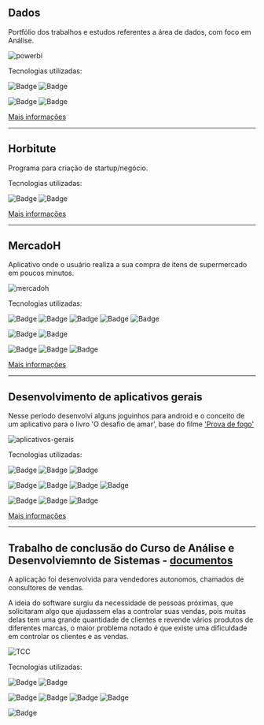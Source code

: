 ## Dados
Portfólio dos trabalhos e estudos referentes a área de dados, com foco em Análise.

![powerbi](https://user-images.githubusercontent.com/4234459/121735331-5dc0fd00-cacc-11eb-8792-0e403edf02e3.png)

Tecnologias utilizadas:

![Badge](https://img.shields.io/static/v1?label=PowerBi&message=Análise-de-Negócios&color=F2C811&style=for-the-badge&logo=Power-BI&logoColor=F2C811)
![Badge](https://img.shields.io/static/v1?label=Excel&message=Planilha&color=217346&style=for-the-badge&logo=Microsoft-Excel&logoColor=217346)

![Badge](https://img.shields.io/static/v1?label=Algoritmo&message=Algoritmo&color=5C5543&style=for-the-badge&logo=CodersRank&logoColor=5C5543)
![Badge](https://img.shields.io/static/v1?label=Visual-Code&message=IDE&color=007ACC&style=for-the-badge&logo=Visual-Studio&logoColor=007ACC) 

[Mais informações](./analise-dados/)

---

## Horbitute
Programa para criação de startup/negócio.

Tecnologias utilizadas:

![Badge](https://img.shields.io/static/v1?label=G-Suite&message=Escritório&color=4285F4&style=for-the-badge&logo=google-drive&logoColor=4285F4) 
![Badge](https://img.shields.io/static/v1?label=Trello&message=Escritório&color=0052CC&style=for-the-badge&logo=trello&logoColor=0052CC)

[Mais informações](./horbitute/)

---

## MercadoH
Aplicativo onde o usuário realiza a sua compra de itens de supermercado em poucos minutos.

![mercadoh](https://user-images.githubusercontent.com/4234459/121735320-5699ef00-cacc-11eb-9c19-8332dd31a9c8.png)

Tecnologias utilizadas: 

![Badge](https://img.shields.io/static/v1?label=Type-Script&message=Linguagem&color=3178C6&style=for-the-badge&logo=TypeScript&logoColor=3178C6)
![Badge](https://img.shields.io/static/v1?label=Node.JS&message=Framework&color=339933&style=for-the-badge&logo=Nodejs&logoColor=339933)
![Badge](https://img.shields.io/static/v1?label=IONIC&message=Framework&color=3880FF&style=for-the-badge&logo=ionic&logoColor=3880FF)
![Badge](https://img.shields.io/static/v1?label=angular&message=Framework&color=DD0031&style=for-the-badge&logo=angular&logoColor=DD0031)
![Badge](https://img.shields.io/static/v1?label=PostgreSQL&message=Banco-de-dados&color=4169E1&style=for-the-badge&logo=PostgreSQL&logoColor=4169E1)

![Badge](https://img.shields.io/static/v1?label=Visual-Code&message=IDE&color=007ACC&style=for-the-badge&logo=Visual-Studio&logoColor=007ACC) 
![Badge](https://img.shields.io/static/v1?label=Astah-Communit&message=IDE&color=D83B01&style=for-the-badge)

![Badge](https://img.shields.io/static/v1?label=G-Suite&message=Escritório&color=4285F4&style=for-the-badge&logo=google-drive&logoColor=4285F4) 
![Badge](https://img.shields.io/static/v1?label=Trello&message=Escritório&color=0052CC&style=for-the-badge&logo=trello&logoColor=0052CC)
![Badge](https://img.shields.io/static/v1?label=Gimp&message=Edição-de-Imagens&color=5C5543&style=for-the-badge&logo=gimp&logoColor=5C5543) 

[Mais informações](./mercadoh/)

---

## Desenvolvimento de aplicativos gerais

Nesse período desenvolvi alguns joguinhos para android e o conceito de um aplicativo para o livro 'O desafio de amar', base do filme ['Prova de fogo'](https://www.youtube.com/watch?v=Man0HhpIx0I) 

![aplicativos-gerais](https://user-images.githubusercontent.com/4234459/121735300-4eda4a80-cacc-11eb-94af-13ba7ae4422c.png)

Tecnologias utilizadas: 

![Badge](https://img.shields.io/static/v1?label=Java&message=Linguagem&color=007396&style=for-the-badge&logo=Java&logoColor=007396)
![Badge](https://img.shields.io/static/v1?label=Android&message=framework&color=3DDC84&style=for-the-badge&logo=Android&logoColor=3DDC84)
![Badge](https://img.shields.io/static/v1?label=SQLite&message=Banco-de-dados&color=003B57&style=for-the-badge&logo=SQLite&logoColor=003B57)

![Badge](https://img.shields.io/static/v1?label=NetBeans&message=IDE&color=1B6AC6&style=for-the-badge&logo=Apache-NetBeans-IDE&logoColor=1B6AC6)
![Badge](https://img.shields.io/static/v1?label=Eclipse&message=IDE&color=2C2255&style=for-the-badge&logo=Eclipse&logoColor=2C2255) 
![Badge](https://img.shields.io/static/v1?label=Android-Studio&message=IDE&color=3DDC84&style=for-the-badge&logo=Android-Studio&logoColor=3DDC84) 
![Badge](https://img.shields.io/static/v1?label=Astah-Communit&message=IDE&color=D83B01&style=for-the-badge)

![Badge](https://img.shields.io/static/v1?label=G-Suite&message=Escritório&color=4285F4&style=for-the-badge&logo=google-drive&logoColor=4285F4) 
![Badge](https://img.shields.io/static/v1?label=Gimp&message=Edição-de-Imagens&color=5C5543&style=for-the-badge&logo=gimp&logoColor=5C5543) 
![Badge](https://img.shields.io/static/v1?label=Google-Play&message=Loja&color=414141&style=for-the-badge&logo=google-play&logoColor=414141) 

[Mais informações](./aplicativos-gerais/)

---

## Trabalho de conclusão do Curso de Análise e Desenvolviemnto de Sistemas - [documentos](./hjvendas-tcc/)

A aplicação foi desenvolvida para vendedores autonomos, chamados de consultores de vendas.

A ideia do software surgiu da necessidade de pessoas próximas, que solicitaram algo que ajudassem elas a controlar suas vendas, pois muitas delas tem uma grande quantidade de clientes e revende vários produtos de diferentes marcas, o maior problema notado é que existe uma dificuldade em controlar os clientes e as vendas.

![TCC](https://user-images.githubusercontent.com/4234459/121735273-4255f200-cacc-11eb-9cf7-e163c7adeb72.png)

Tecnologias utilizadas: 

![Badge](https://img.shields.io/static/v1?label=Java&message=Linguagem&color=007396&style=for-the-badge&logo=Java&logoColor=007396)
![Badge](https://img.shields.io/static/v1?label=Android&message=framework&color=3DDC84&style=for-the-badge&logo=Android&logoColor=3DDC84)

![Badge](https://img.shields.io/static/v1?label=NetBeans&message=IDE&color=1B6AC6&style=for-the-badge&logo=Apache-NetBeans-IDE&logoColor=1B6AC6)
![Badge](https://img.shields.io/static/v1?label=Eclipse&message=IDE&color=2C2255&style=for-the-badge&logo=Eclipse&logoColor=2C2255) 
![Badge](https://img.shields.io/static/v1?label=Android-Studio&message=IDE&color=3DDC84&style=for-the-badge&logo=Android-Studio&logoColor=3DDC84) 
![Badge](https://img.shields.io/static/v1?label=Astah-Communit&message=IDE&color=D83B01&style=for-the-badge)

![Badge](https://img.shields.io/static/v1?label=Microsoft-office&message=Escritório&color=D83B01&style=for-the-badge&logo=Microsoft-Office&logoColor=D83B01) 

